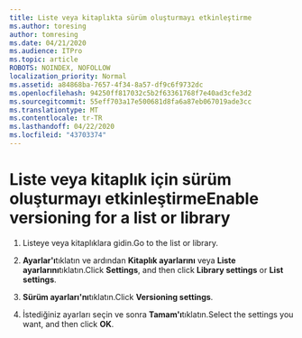 ```yaml
---
title: Liste veya kitaplıkta sürüm oluşturmayı etkinleştirme
ms.author: toresing
author: tomresing
ms.date: 04/21/2020
ms.audience: ITPro
ms.topic: article
ROBOTS: NOINDEX, NOFOLLOW
localization_priority: Normal
ms.assetid: a84868ba-7657-4f34-8a57-df9c6f9732dc
ms.openlocfilehash: 94250ff817032c5b2f63361768f7e40ad3cfe3d2
ms.sourcegitcommit: 55eff703a17e500681d8fa6a87eb067019ade3cc
ms.translationtype: MT
ms.contentlocale: tr-TR
ms.lasthandoff: 04/22/2020
ms.locfileid: "43703374"
---
```

# <a name="enable-versioning-for-a-list-or-library"></a><span data-ttu-id="815ab-102">Liste veya kitaplık için sürüm oluşturmayı etkinleştirme</span><span class="sxs-lookup"><span data-stu-id="815ab-102">Enable versioning for a list or library</span></span>

1. <span data-ttu-id="815ab-103">Listeye veya kitaplıklara gidin.</span><span class="sxs-lookup"><span data-stu-id="815ab-103">Go to the list or library.</span></span>
    
2. <span data-ttu-id="815ab-104">**Ayarlar'ı**tıklatın ve ardından **Kitaplık ayarlarını** veya **Liste ayarlarını**tıklatın.</span><span class="sxs-lookup"><span data-stu-id="815ab-104">Click **Settings**, and then click **Library settings** or **List settings**.</span></span>
    
3. <span data-ttu-id="815ab-105">**Sürüm ayarları'nı**tıklatın.</span><span class="sxs-lookup"><span data-stu-id="815ab-105">Click **Versioning settings**.</span></span>
    
4. <span data-ttu-id="815ab-106">İstediğiniz ayarları seçin ve sonra **Tamam'ı**tıklatın.</span><span class="sxs-lookup"><span data-stu-id="815ab-106">Select the settings you want, and then click **OK**.</span></span>
    

